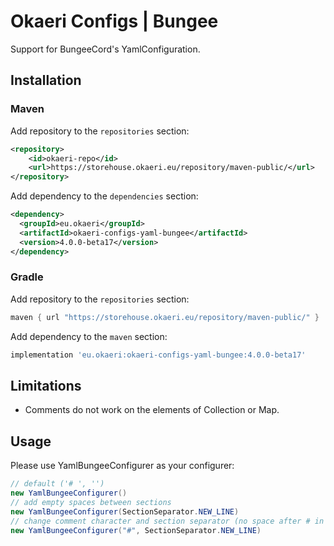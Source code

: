 # Okaeri Configs | Bungee

Support for BungeeCord's YamlConfiguration.

## Installation

### Maven

Add repository to the `repositories` section:

```xml
<repository>
    <id>okaeri-repo</id>
    <url>https://storehouse.okaeri.eu/repository/maven-public/</url>
</repository>
```

Add dependency to the `dependencies` section:

```xml
<dependency>
  <groupId>eu.okaeri</groupId>
  <artifactId>okaeri-configs-yaml-bungee</artifactId>
  <version>4.0.0-beta17</version>
</dependency>
```

### Gradle

Add repository to the `repositories` section:

```groovy
maven { url "https://storehouse.okaeri.eu/repository/maven-public/" }
```

Add dependency to the `maven` section:

```groovy
implementation 'eu.okaeri:okaeri-configs-yaml-bungee:4.0.0-beta17'
```

## Limitations

- Comments do not work on the elements of Collection or Map.

## Usage

Please use YamlBungeeConfigurer as your configurer:

```java
// default ('# ', '')
new YamlBungeeConfigurer()
// add empty spaces between sections
new YamlBungeeConfigurer(SectionSeparator.NEW_LINE)
// change comment character and section separator (no space after # in comments, empty newlines)
new YamlBungeeConfigurer("#", SectionSeparator.NEW_LINE)
```

